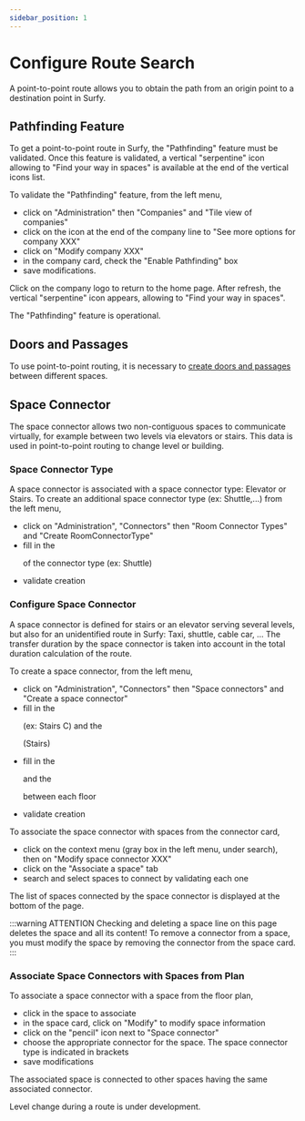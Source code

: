```yaml
---
sidebar_position: 1
---
```


# Configure Route Search

A point-to-point route allows you to obtain the path from an origin point to a destination point in Surfy.

## Pathfinding Feature

To get a point-to-point route in Surfy, the "Pathfinding" feature must be validated.
Once this feature is validated, a vertical "serpentine" icon allowing to "Find your way in spaces" is available at the end of the vertical icons list.

To validate the "Pathfinding" feature, from the left menu,

-   click on "Administration" then "Companies" and "Tile view of companies"
-   click on the icon at the end of the company line to "See more options for company XXX"
-   click on "Modify company XXX"
-   in the company card, check the "Enable Pathfinding" box
-   save modifications.

Click on the company logo to return to the home page.
After refresh, the vertical "serpentine" icon appears, allowing to "Find your way in spaces".

The "Pathfinding" feature is operational.

## Doors and Passages

To use point-to-point routing, it is necessary to [create doors and passages](/en/docs/tutorials/surfaces/doors/create) between different spaces.

## Space Connector

The space connector allows two non-contiguous spaces to communicate virtually, for example between two levels via elevators or stairs. This data is used in point-to-point routing to change level or building.

### Space Connector Type

A space connector is associated with a space connector type: Elevator or Stairs.
To create an additional space connector type (ex: Shuttle,...) from the left menu,

-   click on "Administration", "Connectors" then "Room Connector Types" and "Create RoomConnectorType"
-   fill in the <P code="roomConnectorType:name" /> of the connector type (ex: Shuttle)
-   validate creation

### Configure Space Connector

A space connector is defined for stairs or an elevator serving several levels, but also for an unidentified route in Surfy: Taxi, shuttle, cable car, ...
The transfer duration by the space connector is taken into account in the total duration calculation of the route.

To create a space connector, from the left menu,

-   click on "Administration", "Connectors" then "Space connectors" and "Create a space connector"
-   fill in the <P code="roomConnector:name" /> (ex: Stairs C) and the <P code="roomConnector:roomConnectorType" /> (Stairs)
-   fill in the <P code="roomConnector:waitingTime" /> and the <P code="roomConnector:transferTime" /> between each floor
-   validate creation

To associate the space connector with spaces from the connector card,

-   click on the context menu (gray box in the left menu, under search), then on "Modify space connector XXX"
-   click on the "Associate a space" tab
-   search and select spaces to connect by validating each one

The list of spaces connected by the space connector is displayed at the bottom of the page.

:::warning ATTENTION
Checking and deleting a space line on this page deletes the space and all its content!
To remove a connector from a space, you must modify the space by removing the connector from the space card.
:::

### Associate Space Connectors with Spaces from Plan

To associate a space connector with a space from the floor plan,

-   click in the space to associate
-   in the space card, click on "Modify" to modify space information
-   click on the "pencil" icon next to "Space connector"
-   choose the appropriate connector for the space. The space connector type is indicated in brackets
-   save modifications

The associated space is connected to other spaces having the same associated connector.


Level change during a route is under development.